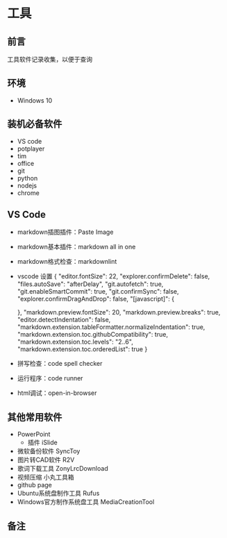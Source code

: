 # 工具

## 前言

工具软件记录收集，以便于查询

## 环境

- Windows 10

## 装机必备软件

- VS code
- potplayer
- tim
- office
- git
- python
- nodejs
- chrome

## VS Code

- markdown插图插件：Paste Image
- markdown基本插件：markdown all in one
- markdown格式检查：markdownlint
- vscode 设置
    {
    "editor.fontSize": 22,
    "explorer.confirmDelete": false,
    "files.autoSave": "afterDelay",
    "git.autofetch": true,
    "git.enableSmartCommit": true,
    "git.confirmSync": false,
    "explorer.confirmDragAndDrop": false,
    "[javascript]": {

    },
    "markdown.preview.fontSize": 20,
    "markdown.preview.breaks": true,
    "editor.detectIndentation": false,
    "markdown.extension.tableFormatter.normalizeIndentation": true,
    "markdown.extension.toc.githubCompatibility": true,
    "markdown.extension.toc.levels": "2..6",
    "markdown.extension.toc.orderedList": true
    }
- 拼写检查：code spell checker
- 运行程序：code runner
- html调试：open-in-browser

## 其他常用软件

- PowerPoint
  - 插件 iSlide
- 微软备份软件 SyncToy
- 图片转CAD软件 R2V
- 歌词下载工具 ZonyLrcDownload
- 视频压缩 小丸工具箱
- github page
- Ubuntu系统盘制作工具 Rufus
- Windows官方制作系统盘工具 MediaCreationTool

## 备注
